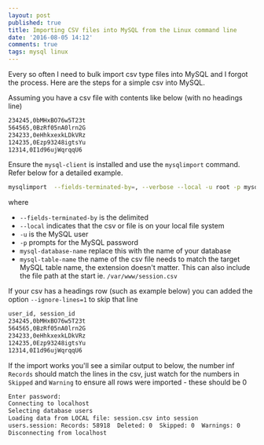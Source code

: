 ```yaml
---
layout: post
published: true
title: Importing CSV files into MySQL from the Linux command line
date: '2016-08-05 14:12'
comments: true
tags: mysql linux
---
```

Every so often I need to bulk import csv type files into MySQL and I forgot the process.  Here are the steps for a simple csv into MySQL.

Assuming you have a csv file with contents like below (with no headings line)

```bash
234245,0bMHxBO76w5T23t
564565,0BzRf05nA0lrn2G
234233,0eHhkxexkLDkVRz
124235,0Ezp93248igtsYu
12314,0I1d96ujWqrqqU6
```

Ensure the `mysql-client` is installed and use the `mysqlimport` command. Refer below for a detailed example. 

```bash
mysqlimport  --fields-terminated-by=, --verbose --local -u root -p mysql-database-name mysql-table-name.csv 
```
where 

 * `--fields-terminated-by` is the delimited
 * `--local` indicates that the csv or file is on your local file system
 * `-u` is the MySQL user
 * `-p` prompts for the MySQL password
 * `mysql-database-name` replace this with the name of your database
 * `mysql-table-name` the name of the csv file needs to match the target MySQL table name, the extension doesn't matter. This can also include the file path at the start ie. `/var/www/session.csv`
 
If your csv has a headings row (such as example below) you can added the option `--ignore-lines=1` to skip that line 

```bash
user_id, session_id
234245,0bMHxBO76w5T23t
564565,0BzRf05nA0lrn2G
234233,0eHhkxexkLDkVRz
124235,0Ezp93248igtsYu
12314,0I1d96ujWqrqqU6
```

If the import works you'll see a similar output to below, the number inf `Records` should match the lines in the csv, just watch for the numbers in `Skipped` and `Warning` to ensure all rows were imported - these should be 0

```bash
Enter password: 
Connecting to localhost
Selecting database users
Loading data from LOCAL file: session.csv into session
users.session: Records: 58918  Deleted: 0  Skipped: 0  Warnings: 0
Disconnecting from localhost
```

